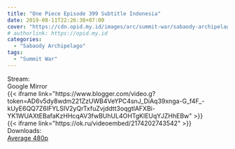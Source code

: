 ```yaml
---
title: "One Piece Episode 399 Subtitle Indonesia"
date: 2019-08-11T22:26:38+07:00
cover: "https://cdn.opid.my.id/images/arc/summit-war/sabaody-archipelago.webp" # Optional, cover
# authorlink: https://opid.my.id
categories:
  - "Sabaody Archipelago"
tags:
  - "Summit War"
---
```

<div class="ui menu violet borderless inverted">
  <div class="header item active">
        Stream:
    </div>
  <a class="active item" data-tab="google">
    <i class="google drive icon"></i> Google
  </a>
  <a class="item nounderline" data-tab="mirror">
    <i class="odnoklassniki icon"></i> Mirror
  </a>
</div>
<div class="ui bottom attached tab segment active" style="border:0 !important;" data-tab="google">
{{< iframe link="https://www.blogger.com/video.g?token=AD6v5dy8wdm221ZzUWB4VeYPC4snJ_DiAq39xnga-G_f4F_-kUyE6QQ7Z6IFYLSIV2yQrTxfuZvjddtt3oqgtlAFXBi-YK1WUAXtEBafaKzHHcqAV3fwBUhUL4OHTgKlEUqYJZHhEBw" >}}
</div>
<div class="ui bottom attached tab segment" style="border:0 !important;" data-tab="mirror">
{{< iframe link="https://ok.ru/videoembed/2174202743542" >}}
</div>
<div class="ui menu violet borderless inverted">
  <div class="header item active">
        Downloads:
    </div>
  <a class="item nounderline" href="https://ouo.io/mmwHHK" target="_blank" rel="dofollow"><i class="google drive icon"></i>
    Average 480p</a>
</div>